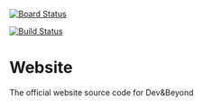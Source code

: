 [![Board Status](https://dev.azure.com/Dev-Beyond/e163689a-8a88-463c-bab7-7a82bd7724db/4b2e1352-9485-421f-ae76-91bb92825433/_apis/work/boardbadge/5567dced-2454-4d80-80b6-7437c45437b5?columnOptions=1)](https://dev.azure.com/Dev-Beyond/e163689a-8a88-463c-bab7-7a82bd7724db/_boards/board/t/4b2e1352-9485-421f-ae76-91bb92825433/Microsoft.RequirementCategory/)

[![Build Status](https://dev.azure.com/Dev-Beyond/Website/_apis/build/status/Reactor-Dev-Beyond.Website?branchName=master)](https://dev.azure.com/Dev-Beyond/Website/_build/latest?definitionId=6&branchName=master)

# Website
The official website source code for Dev&amp;Beyond
